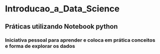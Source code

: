 # Introducao_a_Data_Science
## Práticas utilizando Notebook python

### Iniciativa pessoal para aprender e coloca em prática conceitos e forma de explorar os dados

